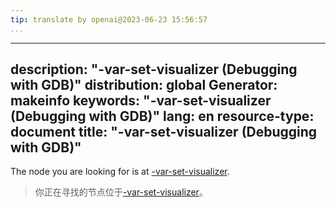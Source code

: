 ```yaml
---
tip: translate by openai@2023-06-23 15:56:57
...
```

---
description: "-var-set-visualizer (Debugging with GDB)"
distribution: global
Generator: makeinfo
keywords: "-var-set-visualizer (Debugging with GDB)"
lang: en
resource-type: document
title: "-var-set-visualizer (Debugging with GDB)"
-------------------------------------------------

The node you are looking for is at [-var-set-visualizer](GDB_002fMI-Variable-Objects.html#g_t_002dvar_002dset_002dvisualizer).

> 你正在寻找的节点位于[-var-set-visualizer](GDB_002fMI-Variable-Objects.html#g_t_002dvar_002dset_002dvisualizer)。
